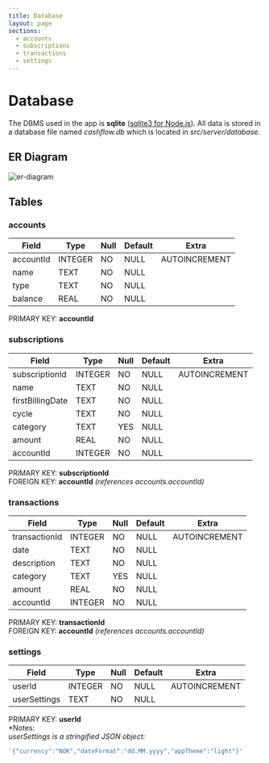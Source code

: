 ```yaml
---
title: Database
layout: page
sections:
  - accounts
  - subscriptions
  - transactions
  - settings
---
```


# Database
The DBMS used in the app is __sqlite__ 
([sqlite3 for Node.js](https://www.npmjs.com/package/sqlite3)). 
All data is stored in a database file named *cashflow.db* which is located in 
*src/server/database*.


## ER Diagram
![er-diagram][er-diagram]


## Tables

### accounts

| Field     | Type    | Null | Default | Extra         |
| --------- | ------- | ---- | ------- | ------------- |
| accountId | INTEGER | NO   | NULL    | AUTOINCREMENT |
| name      | TEXT    | NO   | NULL    |               |
| type      | TEXT    | NO   | NULL    |               |
| balance   | REAL    | NO   | NULL    |               |
PRIMARY KEY: __accountId__

### subscriptions

| Field            | Type    | Null | Default | Extra         |
| ---------------- | ------- | ---- | ------- | ------------- |
| subscriptionId   | INTEGER | NO   | NULL    | AUTOINCREMENT |
| name             | TEXT    | NO   | NULL    |               |
| firstBillingDate | TEXT    | NO   | NULL    |               |
| cycle            | TEXT    | NO   | NULL    |               |
| category         | TEXT    | YES  | NULL    |               |
| amount           | REAL    | NO   | NULL    |               |
| accountId        | INTEGER | NO   | NULL    |               |
PRIMARY KEY: __subscriptionId__   
FOREIGN KEY: __accountId__ *(references accounts.accountId)*

### transactions

| Field         | Type    | Null | Default | Extra         |
| ------------- | ------- | ---- | ------- | ------------- |
| transactionId | INTEGER | NO   | NULL    | AUTOINCREMENT |
| date          | TEXT    | NO   | NULL    |               |
| description   | TEXT    | NO   | NULL    |               |
| category      | TEXT    | YES  | NULL    |               |
| amount        | REAL    | NO   | NULL    |               |
| accountId     | INTEGER | NO   | NULL    |               |
PRIMARY KEY: __transactionId__   
FOREIGN KEY: __accountId__ *(references accounts.accountId)*

### settings

| Field        | Type    | Null | Default | Extra         |
| ------------ | ------- | ---- | ------- | ------------- |
| userId       | INTEGER | NO   | NULL    | AUTOINCREMENT |
| userSettings | TEXT    | NO   | NULL    |               |
PRIMARY KEY: __userId__   
*Notes:   
*userSettings is a stringified JSON object:*
```javascript
'{"currency":"NOK","dateFormat":"dd.MM.yyyy","appTheme":"light"}'
```


[er-diagram]: https://i.imgur.com/WUIx2iH.png
